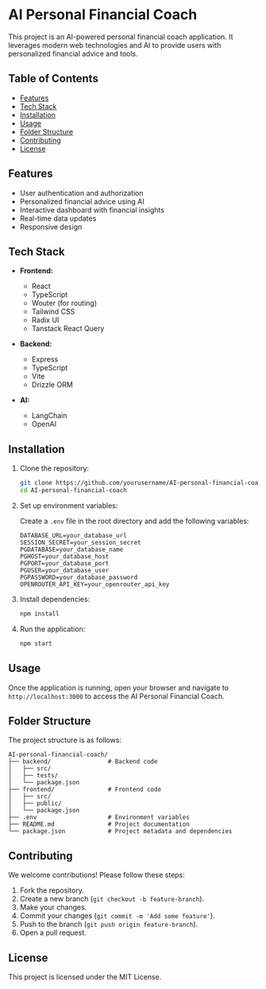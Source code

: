 # AI Personal Financial Coach

This project is an AI-powered personal financial coach application. It leverages modern web technologies and AI to provide users with personalized financial advice and tools.

## Table of Contents

- [Features](#features)
- [Tech Stack](#tech-stack)
- [Installation](#installation)
- [Usage](#usage)
- [Folder Structure](#folder-structure)
- [Contributing](#contributing)
- [License](#license)

## Features

- User authentication and authorization
- Personalized financial advice using AI
- Interactive dashboard with financial insights
- Real-time data updates
- Responsive design

## Tech Stack

- **Frontend:**
  - React
  - TypeScript
  - Wouter (for routing)
  - Tailwind CSS
  - Radix UI
  - Tanstack React Query

- **Backend:**
  - Express
  - TypeScript
  - Vite
  - Drizzle ORM

- **AI:**
  - LangChain
  - OpenAI

## Installation

1. Clone the repository:

   ```sh
   git clone https://github.com/yourusername/AI-personal-financial-coach.git
   cd AI-personal-financial-coach
   ```

2. Set up environment variables:

   Create a `.env` file in the root directory and add the following variables:

   ```properties
   DATABASE_URL=your_database_url
   SESSION_SECRET=your_session_secret
   PGDATABASE=your_database_name
   PGHOST=your_database_host
   PGPORT=your_database_port
   PGUSER=your_database_user
   PGPASSWORD=your_database_password
   OPENROUTER_API_KEY=your_openrouter_api_key
   ```

3. Install dependencies:

   ```sh
   npm install
   ```

4. Run the application:

   ```sh
   npm start
   ```

## Usage

Once the application is running, open your browser and navigate to `http://localhost:3000` to access the AI Personal Financial Coach.

## Folder Structure

The project structure is as follows:

```
AI-personal-financial-coach/
├── backend/                # Backend code
│   ├── src/
│   ├── tests/
│   └── package.json
├── frontend/               # Frontend code
│   ├── src/
│   ├── public/
│   └── package.json
├── .env                    # Environment variables
├── README.md               # Project documentation
└── package.json            # Project metadata and dependencies
```

## Contributing

We welcome contributions! Please follow these steps:

1. Fork the repository.
2. Create a new branch (`git checkout -b feature-branch`).
3. Make your changes.
4. Commit your changes (`git commit -m 'Add some feature'`).
5. Push to the branch (`git push origin feature-branch`).
6. Open a pull request.

## License

This project is licensed under the MIT License.